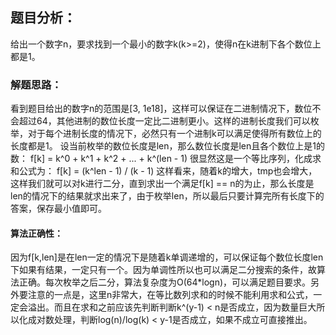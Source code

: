 ## 题目分析：

给出一个数字n，要求找到一个最小的数字k(k>=2)，使得n在k进制下各个数位上都是1。

### 解题思路：

看到题目给出的数字n的范围是[3, 1e18]，这样可以保证在二进制情况下，数位不会超过64，其他进制的数位长度一定比二进制更小。这样的进制长度我们可以枚举，对于每个进制长度的情况下，必然只有一个进制k可以满足使得所有数位上的长度都是1。
设当前枚举的数位长度是len，那么数位长度是len且各个数位上是1的数：
f[k] = k^0 + k^1 + k^2 + ... + k^(len - 1)
很显然这是一个等比序列，化成求和公式为：
f[k] = (k^len - 1) / (k - 1)
这样看来，随着k的增大，tmp也会增大，这样我们就可以对k进行二分，直到求出一个满足f[k] == n的为止，那么长度是len的情况下的结果就求出来了，由于枚举len，所以最后只要计算完所有长度下的答案，保存最小值即可。

#### 算法正确性：

因为f[k,len]是在len一定的情况下是随着k单调递增的，可以保证每个数位长度len下如果有结果，一定只有一个。因为单调性所以也可以满足二分搜索的条件，故算法正确。每次枚举之后二分，算法复杂度为O(64*logn)，可以满足题目要求。另外要注意的一点是，这里n非常大，在等比数列求和的时候不能利用求和公式，一定会溢出。而且在求和之前应该先判断判断k^(y-1) < n是否成立，因为数量巨大所以化成对数处理，判断log(n)/log(k) < y-1是否成立，如果不成立可直接推出。